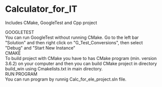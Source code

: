 # Calculator_for_IT
 Includes CMake, GoogleTest and Cpp project  
 
GOOGLETEST  
You can run GoogleTest without running CMake. Go to the left bar "Solution" and then right click on "G_Test_Conversions", then select "Debug" and "Start New Instance"  
CMAKE  
To build project with CMake you have to has CMake program (min. version 3.6.2) on your computer and then you can build CMake project in directory build_win using Cmakelists.txt in main directory.  
RUN PROGRAM  
You can run program by runnig Calc_for_ele_project.sln file.
